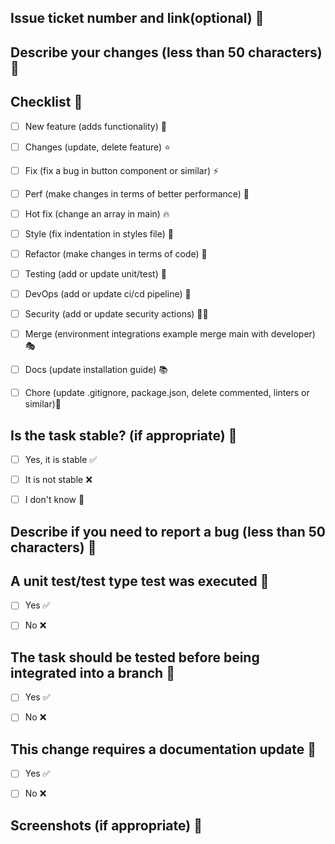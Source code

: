 ## Issue ticket number and link(optional) 🔔


## Describe your changes (less than 50 characters) 🔔





## Checklist 🔔
- [ ] New feature (adds functionality) 🧩
- [ ] Changes (update, delete feature) ⭐
- [ ] Fix (fix a bug in button component or similar) ⚡
- [ ] Perf (make changes in terms of better performance) 🚀
- [ ] Hot fix (change an array in main) 🔥
- [ ] Style (fix indentation in styles file) 🎨
- [ ] Refactor (make changes in terms of code) 🧶
- [ ] Testing (add or update unit/test) 🧪
- [ ] DevOps (add or update ci/cd pipeline) 🧰
- [ ] Security (add or update security actions) 🐱‍👤
- [ ] Merge (environment integrations example merge main with developer) 🎭
- [ ] Docs (update installation guide) 📚
- [ ] Chore (update .gitignore, package.json, delete commented, linters or similar)📜


## Is the task stable? (if appropriate) 🔔
- [ ] Yes, it is stable ✅
- [ ] It is not stable  ❌
- [ ] I don't know      🧐


## Describe if you need to report a bug (less than 50 characters) 🔔





## A unit test/test type test was executed 🔔
- [ ] Yes ✅
- [ ] No  ❌


## The task should be tested before being integrated into a branch 🔔
- [ ] Yes ✅
- [ ] No  ❌


## This change requires a documentation update 🔔
- [ ] Yes ✅
- [ ] No  ❌


## Screenshots (if appropriate) 🔔





